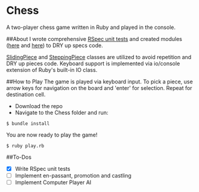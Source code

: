 # Chess
A two-player chess game written in Ruby and played in the console.

##About
I wrote comprehensive [RSpec unit tests][spec] and created modules ([here][example_helpers] and [here][example_group_helpers]) to DRY up specs code.

[SlidingPiece][sliding-piece] and [SteppingPiece][stepping-piece] classes are utilized to avoid repetition and DRY up pieces code. Keyboard support is implemented via io/console extension of Ruby's built-in IO class.


[sliding-piece]: ./lib/sliding_piece.rb
[stepping-piece]: ./lib/stepping_piece.rb
[keypress]: ./lib/keypress.rb
[spec]: ./spec
[example_helpers]: ./spec/example_helpers.rb
[example_group_helpers]: ./spec/example_group_helpers.rb

##How to Play
The game is played via keyboard input. To pick a piece, use arrow keys for navigation on the board and 'enter' for selection. Repeat for destination cell.

* Download the repo
* Navigate to the Chess folder and run:

```
$ bundle install
```

You are now ready to play the game!
```
$ ruby play.rb
```

##To-Dos
- [x] Write RSpec unit tests
- [ ] Implement en-passant, promotion and castling
- [ ] Implement Computer Player AI
